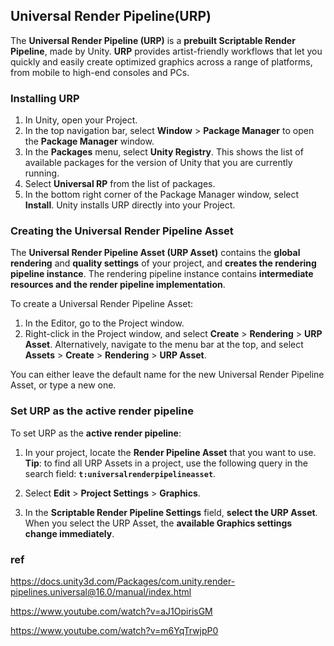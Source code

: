 ## Universal Render Pipeline(URP) 
The **Universal Render Pipeline (URP)** is a **prebuilt Scriptable Render Pipeline**, made by Unity. **URP** provides artist-friendly workflows that let you quickly and easily create optimized graphics across a range of platforms, from mobile to high-end consoles and PCs.

### Installing URP

1.  In Unity, open your Project.
2.  In the top navigation bar, select **Window** > **Package Manager** to open the **Package Manager** window.
3.  In the **Packages** menu, select **Unity Registry**. This shows the list of available packages for the version of Unity that you are currently running.
4.  Select **Universal RP** from the list of packages.
5.  In the bottom right corner of the Package Manager window, select **Install**. Unity installs URP directly into your Project.


### Creating the Universal Render Pipeline Asset

The **Universal Render Pipeline Asset (URP Asset)** contains the **global rendering** and **quality settings** of your project, and **creates the rendering pipeline instance**. The rendering pipeline instance contains **intermediate resources and the render pipeline implementation**.

To create a Universal Render Pipeline Asset:

1.  In the Editor, go to the Project window.
2.  Right-click in the Project window, and select **Create** > **Rendering** > **URP Asset**. Alternatively, navigate to the menu bar at the top, and select **Assets** > **Create** > **Rendering** > **URP Asset**.

You can either leave the default name for the new Universal Render Pipeline Asset, or type a new one.


### Set URP as the active render pipeline

To set URP as the **active render pipeline**:

1.  In your project, locate the **Render Pipeline Asset** that you want to use.  
    **Tip**: to find all URP Assets in a project, use the following query in the search field: **`t:universalrenderpipelineasset`**.
    
2.  Select **Edit** > **Project Settings** > **Graphics**.
    
3.  In the **Scriptable Render Pipeline Settings** field, **select the URP Asset**. When you select the URP Asset, the **available Graphics settings change immediately**.





### ref
https://docs.unity3d.com/Packages/com.unity.render-pipelines.universal@16.0/manual/index.html

https://www.youtube.com/watch?v=aJ1OpirisGM

https://www.youtube.com/watch?v=m6YqTrwjpP0

